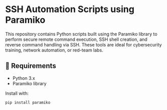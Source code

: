 # SSH Automation Scripts using Paramiko

This repository contains Python scripts built using the Paramiko library to perform secure remote command execution, SSH shell creation, and reverse command handling via SSH. These tools are ideal for cybersecurity training, network automation, or red-team labs.

## 🔧 Requirements

- Python 3.x
- Paramiko library

Install with:
```bash
pip install paramiko
